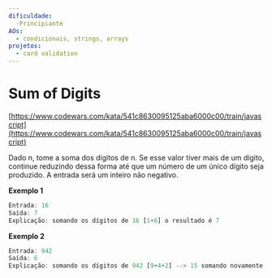 ```yaml
---
dificuldade:
  -Principiante
AOs:
  - condicionais, strings, arrays
projetos:
  - card validation
---
```


# Sum of Digits

[https://www.codewars.com/kata/541c8630095125aba6000c00/train/javascript](https://www.codewars.com/kata/541c8630095125aba6000c00/train/javascript)

Dado n, tome a soma dos dígitos de n. Se esse valor tiver mais de um dígito,
continue reduzindo dessa forma até que um número de um único dígito seja
produzido. A entrada será um inteiro não negativo.

__Exemplo 1__

``` js
Entrada: 16
Saída: 7
Explicação: somando os dígitos de 16 [1+6] o resultado é 7
```

__Exemplo 2__

``` js
Entrada: 942
Saída: 6
Explicação: somando os dígitos de 942 [9+4+2] --> 15 somando novamente [1+5] o resultado é 6
```
